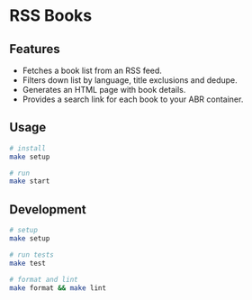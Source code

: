# RSS Books

## Features

* Fetches a book list from an RSS feed.
* Filters down list by language, title exclusions and dedupe.
* Generates an HTML page with book details.
* Provides a search link for each book to your ABR container.

## Usage

```bash
# install
make setup

# run
make start
```

## Development

```bash
# setup
make setup

# run tests
make test

# format and lint
make format && make lint
```
